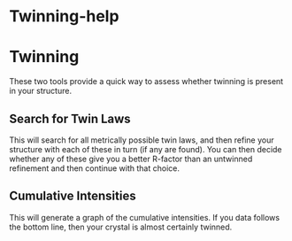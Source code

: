 # Twinning-help

# Twinning
These two tools provide a quick way to assess whether twinning is present in your structure. 

## Search for Twin Laws  
This will search for all metrically possible twin laws, and then refine your structure with each of these in turn (if any are found). You can then decide whether any of these give you a better R-factor than an untwinned refinement and then continue with that choice. 

## Cumulative Intensities  
This will generate a graph of the cumulative intensities. If you data follows the bottom line, then your crystal is almost certainly twinned.
